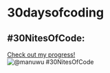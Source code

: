 # 30daysofcoding

## #30NitesOfCode:
  [Check out my progress!](https://www.codedex.io/@manuwu/30-nites-of-code)  
  ![@manuwu #30NitesOfCode](https://www.codedex.io/api/petStatus?user=manuwu)
